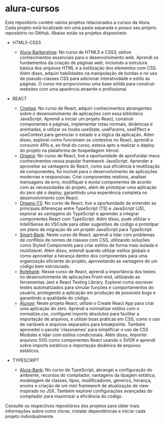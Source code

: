 # alura-cursos

Este repositório contém vários projetos relacionados a cursos da Alura. Cada projeto está localizado em uma pasta separada e possui seu próprio repositório no GitHub. Abaixo estão os projetos disponíveis:

- HTML5-CSS3
  - [Alura-Barbershop](https://github.com/MakenRosa/alura-barbershop): No curso de HTML5 e CSS3, obtive conhecimentos essenciais para o desenvolvimento web. Aprendi os fundamentos da criação de páginas web, incluindo a estrutura básica dos arquivos HTML e a estilização dos elementos com CSS. Além disso, adquiri habilidades na manipulação de bordas e no uso de pseudo-classes CSS para adicionar interatividade e estilo às páginas. O curso me proporcionou uma base sólida para construir websites com uma aparência atraente e profissional.

- REACT
  - [Cinetag](https://github.com/MakenRosa/alura-cinetag): No curso de React, adquiri conhecimentos abrangentes sobre o desenvolvimento de aplicações com essa biblioteca JavaScript. Aprendi a iniciar um projeto React, construir componentes e páginas, implementar rotas normais, dinâmicas e aninhadas, e utilizar os hooks useState, useParams, useEffect e useContext para gerenciar o estado e a lógica da aplicação. Além disso, explorei como funcionam os contextos no React, aprendi a consumir APIs e, ao final do curso, estava apto a realizar o deploy do projeto na plataforma de hospedagem Vercel.
  - [Organo](https://github.com/MakenRosa/alura-organo): No curso de React, tive a oportunidade de aprofundar meus conhecimentos nessa popular framework JavaScript. Aprender a aproveitar as vantagens do React, como sua eficiência e reutilização de componentes, foi incrível para o desenvolvimento de aplicações modernas e responsivas. Criei componentes reativos, analisei mensagens de erro, modifiquei e evolui componentes de acordo com as necessidades do projeto, além de prototipar uma aplicação do zero até o deploy, garantindo uma experiência completa no desenvolvimento com React.
  - [Organo-TS](https://github.com/MakenRosa/alura-organo-ts): No curso de React, tive a oportunidade de entender as principais diferenças entre TypeScript (TS) e JavaScript (JS), explorar as vantagens do TypeScript e aprender a integrar componentes React com TypeScript. Além disso, pude utilizar o IntelliSense do VSCode para obter sugestões de código e prototipar um plano de migração de um projeto JavaScript para TypeScript.
  - [Smart-Bank](https://github.com/MakenRosa/alura-smart-bank): Neste curso de React, aprendi a lidar com problemas de conflitos de nomes de classes com CSS, utilizando soluções como Styled Components para criar estilos de forma mais isolada e reutilizável. Além disso, entendi quando utilizar estilos globais e como aproveitar a herança dentro dos componentes para uma organização eficiente do projeto, aproveitando as vantagens de um código bem estruturado.
  - [Bytebank](https://github.com/MakenRosa/alura-bytebank): Nesse curso de React, aprendi a importância dos testes no desenvolvimento de aplicações Front-end, utilizando as ferramentas Jest e React Testing Library. Explorei como escrever testes automatizados para simular funções e comportamentos do usuário, protegendo a aplicação em produção de possíveis bugs e garantindo a qualidade do código.
  - [Aluroni](https://github.com/MakenRosa/alura-aluroni): Neste projeto React, utilizei o Create React App para criar uma aplicação do zero. Aprendi a normalizar estilos com o normalize.css, configurei imports absolutos para facilitar a importação de arquivos, e utilizei boas práticas em CSS, como o uso de variáveis e arquivos separados para breakpoints. Também aproveitei o pacote 'classnames' para simplificar o uso de CSS Modules e lidar com estilos condicionais. Além disso, importei arquivos SVG como componentes React usando o SVGR e aprendi sobre imports estáticos e importação dinâmica de arquivos estáticos.
- TYPESCRIPT
  - [Alura-Bank](https://github.com/MakenRosa/alura-bank): No curso de TypeScript, abrangei a configuração do ambiente, recursos do compilador, vantagens da tipagem estática, modelagem de classes, tipos, modificadores, generics, herança, enums e criação de um mini framework de atualização de view inspirado no JSX. Também explorei configurações avançadas do compilador para maximizar a eficiência do código.

Consulte os respectivos repositórios dos projetos para obter mais informações sobre como clonar, instalar dependências e iniciar cada projeto individualmente.
